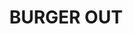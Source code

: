 ---
title: "BURGER OUT"
description: "BURGER OUT"
layout: shop
keywords:
  - 美食競賽
  - 台灣美食
  - 美食精選
datePublished: "2025-06-30"
dateModified: "2025-07-02"
city: "台北市"
district: "信義區"
address: "台北市信義區忠孝東路四段553巷22弄2號"
phone: "0227566860"
geo: "25.043165741931137, 121.5630643935445"
google_map: "https://maps.app.goo.gl/ARbMSjrkXdAK9tds8"
footinder: "https://footinder.com.tw/%E5%8F%B0%E5%8C%97%E5%B8%82%E4%BF%A1%E7%BE%A9%E5%8D%80/36899/"
official: "https://www.instagram.com/burgerout/"
award:
  - name: "500盤"
    year: "2024"
    entries:
      - dishes:
          - "是拉差美乃滋炸雞漢堡"

---
